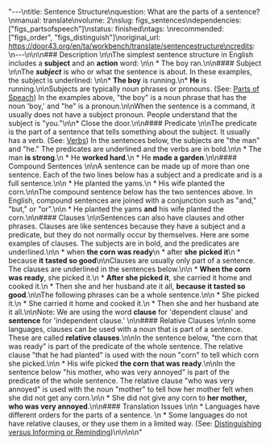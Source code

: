 "---\ntitle: Sentence Structure\nquestion: What are the parts of a sentence?\nmanual: translate\nvolume: 2\nslug: figs_sentences\ndependencies:  [\"figs_partsofspeech\"]\nstatus:  finished\ntags: \nrecommended: [\"figs_order\", \"figs_distinguish\"]\noriginal_url: https://door43.org/en/ta/workbench/translate/sentencestructure\ncredits: \n---\n\n\n### Description \n\nThe simplest sentence structure in English includes a  **subject** and an **action** word: \n\n  * The boy ran.\n\n#### Subject \n\nThe ***subject*** is who or what the sentence is about. In these examples, the subject is underlined: \n\n* __The boy__  is running.\n* __He__ is running.\n\nSubjects are typically noun phrases or pronouns. (See: [Parts of Speach](figs_partsofspeech.md)) In the examples above, \"the boy\" is a noun phrase that has the noun 'boy,' and \"he\" is a pronoun.\n\nWhen the sentence is a command, it usually does not have a subject pronoun. People understand that the subject is \"you.\"\n\n* Close the door.\n\n#### Predicate \n\nThe predicate is the part of a sentence that tells something about the subject. It usually has a verb. (See: [Verbs](figs_verbs.md))  In the sentences below, the subjects are \"the man\" and \"he.\" The predicates are underlined and the verbs are in bold.\n\n  * The man __**is** strong__.\n  * He __**worked** hard__.\n  * He __**made** a garden__.\n\n#### Compound Sentences \n\nA sentence can be made up of more than one sentence. Each of the two lines below has a subject and a predicate and is a full sentence.\n\n  * He planted the yams.\n  * His wife planted the corn.\n\nThe compound sentence below has the two sentences above. In English, compound sentences are joined with a conjunction such as \"and,\" \"but,\" or \"or\".\n\n  * He planted the yams __and__ his wife planted the corn.\n\n#### Clauses \n\nSentences can also have clauses and other phrases. Clauses are like sentences because they have a subject and a predicate, but they do not normally occur by themselves. Here are some examples of clauses. The subjects are in bold, and the predicates are underlined.\n\n  * when **the corn** __was ready__\n  * after **she** __picked it__\n  * because **it** __tasted so good__\n\nClauses are usually only part of a sentence. The clauses are underlined in the sentences below.\n\n  * __When the corn was ready__, she picked it.\n  * __After she picked it__, she carried it home and cooked it.\n  * Then she and her husband ate it all, __because it tasted so good__.\n\nThe following phrases can be a whole sentence.\n\n  * She picked it.\n  * She carried it home and cooked it.\n  * Then she and her husband ate it all.\n\nNote: We are using the word **clause** for 'dependent clause' and **sentence** for 'independent clause.' \n\n#### Relative Clauses \n\nIn some languages, clauses can be used with a noun that is part of a sentence. These are called **relative clauses**.\n\nIn the sentence below, \"the corn that was ready\" is part of the predicate of the whole sentence. The relative clause \"that he had planted\" is used with the noun \"corn\" to tell which corn she picked.\n\n  * His wife picked **the corn** __that was ready__.\n\nIn the sentence below \"his mother, who was very annoyed\" is part of the predicate of the whole sentence. The relative clause \"who was very annoyed\" is used with the noun \"mother\" to tell how her mother felt when she did not get any corn.\n\n  * She did not give any corn to **her mother, __who was very annoyed__**.\n\n#### Translation Issues \n\n  * Languages have different orders for the parts of a sentence. \n  * Some languages do not have relative clauses, or they use them in a limited way. (See:  [Distinguishing versus Informing or Reminding](figs_distinguish.md))\n\n\n\n"

